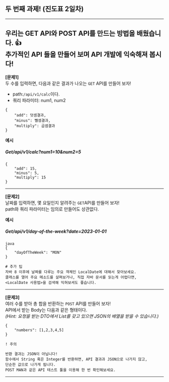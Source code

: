 ## 두 번째 과제! (진도표 2일차)

---
우리는 GET API와 POST API를 만드는 방법을 배웠습니다. 👍  
추가적인 API 들을 만들어 보며 API 개발에 익숙해져 봅시다!
---
**[문제1]**  
두 수를 입력하면, 다음과 같은 결과가 나오는 ```GET``` API를 만들어 보자!

- path:```/api/v1/calc```이다.
- 쿼리 파라미터: num1, num2

```
{
    "add": 덧셈결과,
    "minus": 뺄셈결과,
    "multiply": 곱셈결과
}
```

**예시**

##### Get/api/v1/calc?num1=10&num2=5

```
{
    "add": 15,
    "minus": 5,
    "multiply": 15
}
```

---
**[문제2]**  
날짜를 입력하면, 몇 요일인지 알려주는 ```GET```API를 만들어 보자!  
path와 쿼리 파라미터는 임의로 만들어도 상관없다.

**예시**

##### Get/api/v1/day-of-the-week?date=2023-01-01

```
java
{
    "dayOfTheWeek": "MON"
}
```

```
# 추가 팁
자바 8 이후에 날짜를 다루는 주요 객체인 LocalDate에 대해서 찾아보세요.
클래스를 열어 주요 메소드를 살펴보거나, 직접 자바 문서를 읽는게 어렵다면,
<LocalDate 사용법>을 검색해 익혀보셔도 좋습니다.
```

---
**[문제3]**  
여러 수를 받아 총 합을 반환하는 ```POST``` API를 만들어 보자!  
API에서 받는 Body는 다음과 같은 형태이다.  
*(Hint: 요청을 받는 DTO에서 List를 갖고 있으면 JSON의 배열을 받을 수 있습니다.)*

```
{
    "numbers": [1,2,3,4,5]
}
```

````
! 주의

반환 결과는 JSON이 아닙니다!
함수에서 String 혹은 Integer를 반환하면, API 결과과 JSON으로 나가지 않고, 
단순한 값으로 나가게 됩니다.
POST MAN과 같은 API 테스트 툴을 이용해 한 번 확인해보세요.
````

---